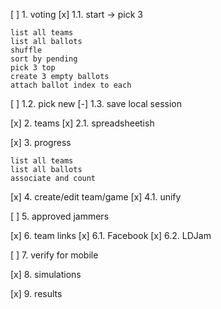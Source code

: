 
[ ] 1. voting
[x] 1.1. start -> pick 3

    list all teams
    list all ballots
    shuffle
    sort by pending
    pick 3 top
    create 3 empty ballots
    attach ballot index to each

[ ] 1.2. pick new
[-] 1.3. save local session 

[x] 2. teams
[x] 2.1. spreadsheetish

[x] 3. progress

    list all teams
    list all ballots
    associate and count

[x] 4. create/edit team/game
[x] 4.1. unify

[ ] 5. approved jammers

[x] 6. team links
[x] 6.1. Facebook
[x] 6.2. LDJam

[ ] 7. verify for mobile

[x] 8. simulations

[x] 9. results
